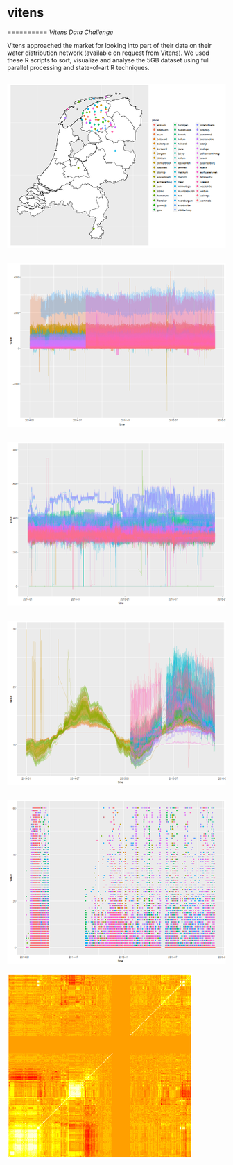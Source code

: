 # vitens
==========
*Vitens Data Challenge*

Vitens approached the market for looking into part of their data on their water distribution network (available on request from Vitens). We used these R scripts to sort, visualize and analyse the 5GB dataset using full parallel processing and state-of-art R techniques.

![Locations](img/locations.png "Locations")
---------
![Flows](img/flows.png "Flows")
---------
![Pressures](img/pressures.png "Pressures")
---------
![Temperatures](img/temperatures.png "Temperatures")
---------
![Vitnors](img/vitnors.png "Vitnors")
---------
![Correlations](img/heatmap.png "Correlations")
